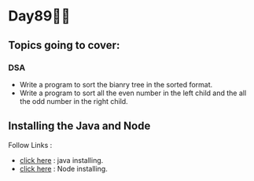 # Day89🧑‍💻
## Topics going to cover: 
### DSA
- Write a program to sort the bianry tree in the sorted format.
- Write a program to sort all the even number in the left child and the all the odd number in the right child.

## Installing the Java and Node 
Follow Links : 
- [click here](https://www.java.com/en/download/help/download_options.html) : java installing.
- [click here](https://nodejs.org/en/download) : Node installing.